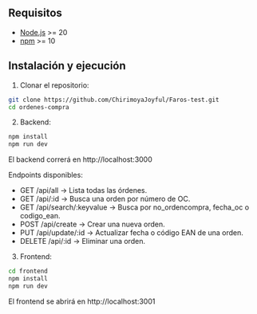 ##  Requisitos

- [Node.js](https://nodejs.org/) >= 20
- [npm](https://www.npmjs.com/) >= 10

##  Instalación y ejecución

1. Clonar el repositorio:

```bash
git clone https://github.com/ChirimoyaJoyful/Faros-test.git
cd ordenes-compra
````

2. Backend:
```bash
npm install
npm run dev
````
El backend correrá en http://localhost:3000

Endpoints disponibles:

* GET /api/all → Lista todas las órdenes.
* GET /api/:id → Busca una orden por número de OC.
* GET /api/search/:keyvalue → Busca por no_ordencompra, fecha_oc o codigo_ean.
* POST /api/create → Crear una nueva orden.
* PUT /api/update/:id → Actualizar fecha o código EAN de una orden.
* DELETE /api/:id → Eliminar una orden.

3. Frontend:
```bash  
cd frontend
npm install
npm run dev
````
El frontend se abrirá en http://localhost:3001

